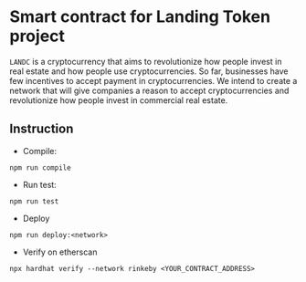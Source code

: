 # Smart contract for Landing Token project

`LANDC` is a cryptocurrency that aims to revolutionize how people invest in real estate and how people use cryptocurrencies. So far, businesses have few incentives to accept payment in cryptocurrencies. We intend to create a network that will give companies a reason to accept cryptocurrencies and revolutionize how people invest in commercial real estate.

## Instruction
- Compile:
```
npm run compile
```
- Run test:
```
npm run test
```
- Deploy
```
npm run deploy:<network>
```
- Verify on etherscan
```
npx hardhat verify --network rinkeby <YOUR_CONTRACT_ADDRESS>
```

